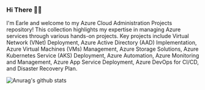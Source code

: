 ### Hi There 👋🏼

I'm Earle and welcome to my Azure Cloud Administration Projects repository! This collection highlights my expertise in managing Azure services through various hands-on projects. Key projects include Virtual Network (VNet) Deployment, Azure Active Directory (AAD) Implementation, Azure Virtual Machines (VMs) Management, Azure Storage Solutions, Azure Kubernetes Service (AKS) Deployment, Azure Automation, Azure Monitoring and Management, Azure App Service Deployment, Azure DevOps for CI/CD, and Disaster Recovery Plan.

![Anurag's github stats](https://github-readme-stats.vercel.app/api?username=earleaconway)

